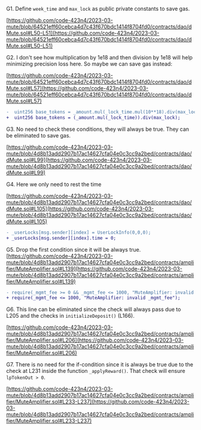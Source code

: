 G1. Define ``week_time`` and ``max_lock`` as public private constants to save gas. 

[https://github.com/code-423n4/2023-03-mute/blob/64521eff60cebca4d7c43f670bdc1414f8704fd0/contracts/dao/dMute.sol#L50-L51](https://github.com/code-423n4/2023-03-mute/blob/64521eff60cebca4d7c43f670bdc1414f8704fd0/contracts/dao/dMute.sol#L50-L51)

G2. I don't see how multiplication by 1e18 and then division by 1e18 will help minimizing precision loss here. So maybe we can save gas instead:

[https://github.com/code-423n4/2023-03-mute/blob/64521eff60cebca4d7c43f670bdc1414f8704fd0/contracts/dao/dMute.sol#L57](https://github.com/code-423n4/2023-03-mute/blob/64521eff60cebca4d7c43f670bdc1414f8704fd0/contracts/dao/dMute.sol#L57)

```diff
-  uint256 base_tokens = _amount.mul(_lock_time.mul(10**18).div(max_lock)).div(10**18);
+  uint256 base_tokens = (_amount.mul(_lock_time)).div(max_lock);
```

G3. No need to check these conditions, they will always be true. They can be eliminated to save gas. 

[https://github.com/code-423n4/2023-03-mute/blob/4d8b13add2907b17ac14627cfa04e0c3cc9a2bed/contracts/dao/dMute.sol#L99](https://github.com/code-423n4/2023-03-mute/blob/4d8b13add2907b17ac14627cfa04e0c3cc9a2bed/contracts/dao/dMute.sol#L99)
 
G4. Here we only need to rest the time

[https://github.com/code-423n4/2023-03-mute/blob/4d8b13add2907b17ac14627cfa04e0c3cc9a2bed/contracts/dao/dMute.sol#L105](https://github.com/code-423n4/2023-03-mute/blob/4d8b13add2907b17ac14627cfa04e0c3cc9a2bed/contracts/dao/dMute.sol#L105)

```diff
- _userLocks[msg.sender][index] = UserLockInfo(0,0,0);
+ _userLocks[msg.sender][index].time = 0;
```
G5. Drop the first condition since it will be always true.
[https://github.com/code-423n4/2023-03-mute/blob/4d8b13add2907b17ac14627cfa04e0c3cc9a2bed/contracts/amplifier/MuteAmplifier.sol#L139](https://github.com/code-423n4/2023-03-mute/blob/4d8b13add2907b17ac14627cfa04e0c3cc9a2bed/contracts/amplifier/MuteAmplifier.sol#L139)

```diff
- require(_mgmt_fee >= 0 && _mgmt_fee <= 1000, "MuteAmplifier: invalid _mgmt_fee");
+ require(_mgmt_fee <= 1000, "MuteAmplifier: invalid _mgmt_fee");
```

G6. This line can be eliminated since the check will always pass due to L205 and the checks in ``initializeDeposit()`` (L166). 

[https://github.com/code-423n4/2023-03-mute/blob/4d8b13add2907b17ac14627cfa04e0c3cc9a2bed/contracts/amplifier/MuteAmplifier.sol#L206](https://github.com/code-423n4/2023-03-mute/blob/4d8b13add2907b17ac14627cfa04e0c3cc9a2bed/contracts/amplifier/MuteAmplifier.sol#L206)

G7. There is no need for the if-condition since it is always be true due to the check at L231 inside the function ``_applyReward()``. That check will ensure ``lpTokenOut > 0``.

[https://github.com/code-423n4/2023-03-mute/blob/4d8b13add2907b17ac14627cfa04e0c3cc9a2bed/contracts/amplifier/MuteAmplifier.sol#L233-L237](https://github.com/code-423n4/2023-03-mute/blob/4d8b13add2907b17ac14627cfa04e0c3cc9a2bed/contracts/amplifier/MuteAmplifier.sol#L233-L237)

